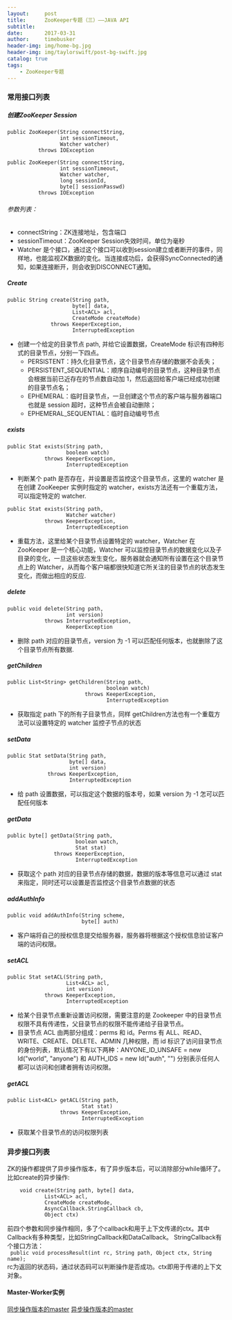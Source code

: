 ```yaml
---
layout:     post
title:      ZooKeeper专题（三）——JAVA API
subtitle:   
date:       2017-03-31
author:     timebusker
header-img: img/home-bg.jpg
header-img: img/taylorswift/post-bg-swift.jpg
catalog: true
tags:
    - ZooKeeper专题
---  
```


### 常用接口列表  
##### 创建ZooKeeper Session    

```
public ZooKeeper(String connectString,
                 int sessionTimeout,
                 Watcher watcher)
          throws IOException

public ZooKeeper(String connectString,
                 int sessionTimeout,
                 Watcher watcher,
                 long sessionId,
                 byte[] sessionPasswd)
          throws IOException
```   

###### 参数列表：
- connectString：ZK连接地址，包含端口    
- sessionTimeout：ZooKeeper Session失效时间，单位为毫秒    
- Watcher 是个接口，通过这个接口可以收到session建立或者断开的事件，同样地，也能监视ZK数据的变化。当连接成功后，会获得SyncConnected的通知，如果连接断开，则会收到DISCONNECT通知。  

##### Create    

```
public String create(String path,
                     byte[] data,
                     List<ACL> acl,
                     CreateMode createMode)
              throws KeeperException,
                     InterruptedException
```  

- 创建一个给定的目录节点 path, 并给它设置数据，CreateMode 标识有四种形式的目录节点，分别一下四点。
   + PERSISTENT：持久化目录节点，这个目录节点存储的数据不会丢失；
   + PERSISTENT_SEQUENTIAL：顺序自动编号的目录节点，这种目录节点会根据当前已近存在的节点数自动加 1，然后返回给客户端已经成功创建的目录节点名；
   + EPHEMERAL：临时目录节点，一旦创建这个节点的客户端与服务器端口也就是 session 超时，这种节点会被自动删除；
   + EPHEMERAL_SEQUENTIAL：临时自动编号节点

##### exists    

```
public Stat exists(String path,
                   boolean watch)
            throws KeeperException,
                   InterruptedException
```   

- 判断某个 path 是否存在，并设置是否监控这个目录节点，这里的 watcher 是在创建 ZooKeeper 实例时指定的 watcher，exists方法还有一个重载方法，可以指定特定的 watcher.     

```    
public Stat exists(String path,
                   Watcher watcher)
            throws KeeperException,
                   InterruptedException
```
   + 重载方法，这里给某个目录节点设置特定的 watcher，Watcher 在 ZooKeeper 是一个核心功能，Watcher 可以监控目录节点的数据变化以及子目录的变化，一旦这些状态发生变化，服务器就会通知所有设置在这个目录节点上的 Watcher，从而每个客户端都很快知道它所关注的目录节点的状态发生变化，而做出相应的反应.

##### delete    

```
public void delete(String path,
                   int version)
            throws InterruptedException,
                   KeeperException
```

+ 删除 path 对应的目录节点，version 为 -1 可以匹配任何版本，也就删除了这个目录节点所有数据.

##### getChildren    

```
public List<String> getChildren(String path,
                                boolean watch)
                         throws KeeperException,
                                InterruptedException
```

+ 获取指定 path 下的所有子目录节点，同样 getChildren方法也有一个重载方法可以设置特定的 watcher 监控子节点的状态  

##### setData     

```
public Stat setData(String path,
                    byte[] data,
                    int version)
             throws KeeperException,
                    InterruptedException
```

+ 给 path 设置数据，可以指定这个数据的版本号，如果 version 为 -1 怎可以匹配任何版本

##### getData      

```
public byte[] getData(String path,
                      boolean watch,
                      Stat stat)
               throws KeeperException,
                      InterruptedException
```

+ 获取这个 path 对应的目录节点存储的数据，数据的版本等信息可以通过 stat 来指定，同时还可以设置是否监控这个目录节点数据的状态


##### addAuthInfo        

```
public void addAuthInfo(String scheme,
                        byte[] auth)
```

+ 客户端将自己的授权信息提交给服务器，服务器将根据这个授权信息验证客户端的访问权限。


##### setACL         

```
public Stat setACL(String path,
                   List<ACL> acl,
                   int version)
            throws KeeperException,
                   InterruptedException
```

+ 给某个目录节点重新设置访问权限，需要注意的是 Zookeeper 中的目录节点权限不具有传递性，父目录节点的权限不能传递给子目录节点。
+ 目录节点 ACL 由两部分组成：perms 和 id。Perms 有 ALL、READ、WRITE、CREATE、DELETE、ADMIN 几种权限，而 id 标识了访问目录节点的身份列表，默认情况下有以下两种：ANYONE_ID_UNSAFE = new Id("world", "anyone") 和 AUTH_IDS = new Id("auth", "") 分别表示任何人都可以访问和创建者拥有访问权限。  


##### getACL  
```  
public List<ACL> getACL(String path,
                        Stat stat)
                 throws KeeperException,
                        InterruptedException
```

+ 获取某个目录节点的访问权限列表

### 异步接口列表
ZK的操作都提供了异步操作版本，有了异步版本后，可以消除部分while循环了。比如create的异步操作:    

```   
	void create(String path, byte[] data,
	        List<ACL> acl,
	        CreateMode createMode,
	        AsyncCallback.StringCallback cb,
	        Object ctx)
```   

前四个参数和同步操作相同，多了个callback和用于上下文传递的ctx。其中Callback有多种类型，比如StringCallback和DataCallback。
StringCallback有个接口方法：   
` public void processResult(int rc, String path, Object ctx, String name);`    	 
rc为返回的状态码，通过状态码可以判断操作是否成功。ctx即用于传递的上下文对象。   

#### Master-Worker实例
[同步操作版本的master](https://github.com/llohellohe/zookeeper/blob/master/src/main/java/yangqi/zookeeper/example/masterworker/Master.java)
[异步操作版本的master](https://github.com/llohellohe/zookeeper/blob/master/src/main/java/yangqi/zookeeper/example/masterworker/AsynMaster.java)
